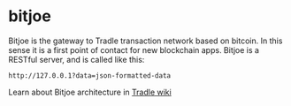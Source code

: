 bitjoe
======

Bitjoe is the gateway to Tradle transaction network based on bitcoin. In this sense it is a first point of contact for new blockchain apps. Bitjoe is a RESTful server, and is called like this:

`http://127.0.0.1?data=json-formatted-data`

Learn about Bitjoe architecture in [Tradle wiki](https://github.com/urbien/Tradle/wiki)

